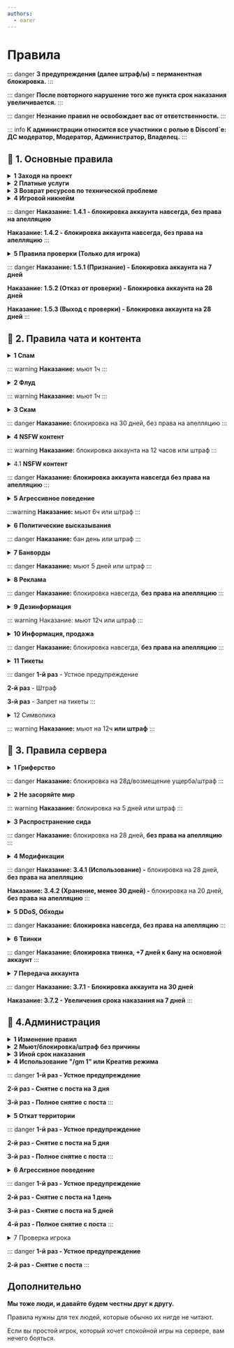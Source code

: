 ```yaml
---
authors:
  - oarer
---
```


# Правила

::: danger
**3 предупреждения (далее штраф/ы) = перманентная блокировка.**
:::

::: danger
**После повторного нарушение того же пункта срок наказания увеличивается.**
:::

::: danger
**Незнание правил не освобождает вас от ответственности.**
:::

::: info
**К администрации относится все участники с ролью в Discord\`e: ДС модератор, Модератор, Администратор, Владелец.**
:::

## 📃 1. Основные правила

<details>

<summary><strong>1 Заходя на проект</strong></summary>

Присоединяясь к серверу, вы автоматически подтверждаете своё согласие с правилами.

Если вы не согласны с любым из положений, вы обязаны незамедлительно прекратить использование всех возможностей проекта.

В случае продолжения использования функций сервера при выражении несогласия с правилами, администрация имеет право отказать в обслуживании.

Пользователь несет полную и исключительную ответственность за сохранность своего аккаунта и все действия, совершенные с его помощью.

**— Администрация сервера не воспринимают шутки. Будьте осторожны с юмором в своих сообщениях, так как это может повлечь наказание.**

</details>

<details>

<summary><strong>2 Платные услуги</strong></summary>

Средства, потраченные на платные услуги, считаются **добровольным пожертвованием**, которые вернуть вы не можете ни при каких обстоятельствах.

**Администрация не несет ответственность за неправильно переведенные средства.**

</details>

<details>

<summary><strong>3 Возврат ресурсов по технической проблеме</strong></summary>

**Администрация не несет обязательств по возвращению утраченных вами ресурсов в результате технической или игровой ситуации.**

Однако, если вы всё же решите обратиться в техническую поддержку с просьбой о возврате, настоятельно рекомендуется предоставить видеозапись, которая поможет лучше понять обстоятельства.

</details>

<details>

<summary><strong>4 Игровой никнейм</strong></summary>

1. Игровой никнейм не должен содержать нецензурных или оскорбительных выражений, слов, фраз, связанных с читами, названий других проектов, других нарушений правил сервера.
2. А также не должен быть схожим с никами членов администрации или модерации (например: oarers, Kvafl27, me3p0, s3rry, nett4n). За такое нарушение следует пожизненная блокировка аккаунта.

\
— В этом случае все ресурсы и прогресс на аккаунте теряются полностью и безвозвратно.\
— Если вы не уверены, допустим ли выбранный ник, пожалуйста, обратитесь в техническую поддержку сервера для уточнения: [discord](https://discord.gg/ContentTime) или \<support@Content-Time.pro>

</details>

::: danger
**Наказание: 1.4.1 - блокировка аккаунта навсегда, без права на апелляцию**

**Наказание: 1.4.2 - блокировка аккаунта навсегда, без права на апелляцию**
:::

<details>

<summary><strong>5 Правила проверки (Только для игрока)</strong></summary>

Правила проверки на читы:

— Администрация имеет право потребовать проведения проверки на наличие запрещенного ПО или модификаций даже без поступившей жалобы.

— Проверка может быть проведена с использованием одной из следующих программ: AnyDesk, Discord, TeamViewer.

— Признание в нарушении до начала проверки ведет к бану на 7 дней. Признание после начала проверки не сокращает срок блокировки.

**Важно помнить, что шуточные заявления типа "я читер" будут расцениваться как признание.**

— Во время проверки присутствовать могут только игрок и проверяющий. Все звонки и конференции с друзьями должны быть прекращены.

— Любые попытки помешать проверке, включая неадекватное поведение, будут расцениваться как отказ от проверки.

— Закрытие процесса игры (Minecraft/java) во время проверки считается препятствием.

— Запись проверки ведет только проверяющий. Если игрок начнет запись, проверка может быть завершена досрочно. Все проверки записываются, и в случае жалобы, запись может запроситься у Администрации.

— Для более тщательной проверки может потребоваться загрузка дополнительного ПО с официального сайта. После проверки Администратор должен удалить все скачанные программы. Если Администратор просит скачать файл не с официального сайта, а отправляет его сам, это является нарушением правил.

— Запрещается частичная или полная очистка компьютера, включая такие папки и файлы, как .minecraft, корзина, загрузки, prefetch, shellbag, JournalTrace, недавно использованные файлы (recent) и другие. Обнаружение факта очистки ведет к блокировке игрока, за исключением случаев, когда:

а) Очистка проведена после блокировки за запрещенное ПО.

б) Очистка проведена более 14 дней назад.

— Запрещено отключение или перезапуск служб системы Windows: PcaSvc, CDPSvc, DPS, bam, Использование данных, SysMain.

</details>

::: danger
**Наказание: 1.5.1 (Признание) - Блокировка аккаунта на 7 дней**

**Наказание: 1.5.2 (Отказ от проверки) - Блокировка аккаунта на 28 дней**

**Наказание: 1.5.3 (Выход с проверки) - Блокировка аккаунта на 28 дней**
:::

## 📃 2. Правила чата и контента

<details>

<summary><strong>1 Спам</strong></summary>

Большие сообщения капсом (больше 5 слов капсом), или частое использование капса в сообщениях.

Частая отправка одинаковых объявлений в чаты.

</details>

::: warning
**Наказание:** мьют 1ч
:::

<details>

<summary><strong>2 Флуд</strong></summary>

Повторение одинаковых сообщений много раз (от трёх сообщений).

</details>

::: warning
**Наказание:** мьют 1ч
:::

<details>

<summary><strong>3 Скам</strong></summary>

Любой обман игроков на внутриигровые предметы/реальную валюты запрещён.

</details>

::: danger
**Наказание:** блокировка на 30 дней, без права на апелляцию
:::

<details>

<summary><strong>4 NSFW контент</strong></summary>

Делать эротические арты на картах можно.

Но запрещено размещать их в публичных местах, где их могут увидеть прохожие или стримеры с ютуберами.

</details>

::: warning
**Наказание:** блокировка аккаунта на 12 часов или штраф
:::

<details>

<summary>4.1 <strong>NSFW контент</strong></summary>

[**Детская порнография**](https://ru.wikipedia.org/wiki/%D0%94%D0%B5%D1%82%D1%81%D0%BA%D0%B0%D1%8F\_%D0%BF%D0%BE%D1%80%D0%BD%D0%BE%D0%B3%D1%80%D0%B0%D1%84%D0%B8%D1%8F) **и** [**GORE**](https://ru.wikipedia.org/wiki/%D0%92%D0%B8%D0%BA%D0%B8%D0%BF%D0%B5%D0%B4%D0%B8%D1%8F:%D0%A8%D0%BE%D0%BA%D0%B8%D1%80%D1%83%D1%8E%D1%89%D0%B8%D0%B9\_%D0%BA%D0%BE%D0%BD%D1%82%D0%B5%D0%BD%D1%82) **контент полностью запрещены!**

</details>

::: danger
**Наказание: блокировка аккаунта навсегда без права на апелляцию**
:::

<details>

<summary><strong>5 Агрессивное поведение</strong></summary>

К данному пункту относится: оскорбления, унижения, ненависть к другим людям/группе людей/расам/религиозным группам, любое упм родни (можно только в шутку).

</details>

:::warning
**Наказание:** мьют 6ч или штраф
:::

<details>

<summary><strong>6 Политические высказывания</strong></summary>

Любые политические высказывания (даже в шутку).

</details>

::: danger
**Наказание:** бан день или штраф
:::

<details>

<summary><strong>7 Банворды</strong></summary>

Употребление слов запрещенных на стриминговой платформе Twitch.

Список таких слов находится: [**Тут**](https://vk.com/@twchnews-spisok-zapreschennyh-slov-na-tviche)

</details>

::: danger
**Наказание:** мьют 5 дней или штраф
:::

<details>

<summary><strong>8 Реклама</strong></summary>

Реклама казино, других проектов, скам проектов, [финансовых пирамид](https://ru.wikipedia.org/wiki/%D0%A4%D0%B8%D0%BD%D0%B0%D0%BD%D1%81%D0%BE%D0%B2%D0%B0%D1%8F\_%D0%BF%D0%B8%D1%80%D0%B0%D0%BC%D0%B8%D0%B4%D0%B0), [инфоцыган](https://ru.wikipedia.org/wiki/%D0%98%D0%BD%D1%84%D0%BE%D1%86%D1%8B%D0%B3%D0%B0%D0%BD%D0%B5) запрещена.

</details>

::: danger
**Наказание:** блокировка навсегда, **без права на апелляцию**
:::

<details>

<summary><strong>9 Дезинформация</strong></summary>

Дезинформировать игроков или администрации запрещено.

</details>

::: warning
Наказание: мьют 12ч или штраф
:::

<details>

<summary><strong>10 Информация, продажа</strong></summary>

**Сваттинг, доксинг полностью запрещены.**\
**Продажа: сваттинга, доксинга, дефа, логов компаний, документов, виртуальных/физических номеров, аккаунтов (неважно где), любых услуг запрещена.**

**Распространение любых секретных документов любой страны, компаний запрещена.**

**Также запрещено использование экстремистских материалов и упоминание организаций, признанных террористическими на территории Российской Федерации.**

**Списки размещены на сайте** [**Министерства юстиции Российской Федерации**](https://minjust.gov.ru/ru/extremist-materials)**, а также на сайте** [**ФСБ России**](http://www.fsb.ru/fsb/npd/terror.htm)**.**

</details>

::: danger
**Наказание:** блокировка навсегда, **без права на апелляцию**
:::

<details>

<summary><strong>11 Тикеты</strong></summary>

Создание тикетов без причины либо бессмысленные тикеты.

Агрессивное поведение в тикете.

</details>

::: danger
**1-й раз** - Устное предупреждение

**2-й раз** - Штраф

**3-й раз** - Запрет на тикеты
:::

<details>

<summary>12 Символика</summary>

Запрещена любая символика, отмазки по типу "Это знак солнце" не принимаются.

</details>

::: warning
**Наказание:** мьют на 12ч **или штраф**
:::

## 📃 3. Правила сервера

<details>

<summary><strong>1 Гриферство</strong></summary>

**Гриферство это:**

* Поломка блоков на территории другого игрока.
* Убийство мобов, которые находятся в загонах на территории другого игрока.
* Воровство. Когда вы берёте вещи, которые вам не принадлежат.
* Если в сундуке лежат вещи, и рядом нет таблички о том, что из него можно брать вещи

— то брать их нельзя.

* Использование [красителя](https://wiki.Content-Time.pro/server/features/easy-color) на блоках другого игрока которые можно красить.
* Изменение блоков другого игрока с помощью "[Дебаг палочки](https://wiki.Content-Time.pro/server/features/debugstick)".
* Присвоение вещей игроков, которые умерли.
* Использование чужих ферм без разрешение на это.
* Механизмы или скопления энтити, которые специально создают лаги на сервере.
* Отключение механик сервера или полная поломка ядра.

**Когда это правило можно нарушать**

Если у пострадавшей стороны нет к вам претензий, то нарушать эти правила можно. Например, можно устраивать **PVP** поединки, если обе стороны согласны

Согласие должно быть задокументировано сообщениями в чате, в Discord, или в виде подписанной книги.

Если доказательств согласия нет, тогда игрок может предъявить претензии, и ситуация будет рассматриваться как убийство.

</details>

::: danger
**Наказание:** блокировка на 28д/возмещение ущерба/штраф
:::

<details>

<summary><strong>2 Не засоряйте мир</strong></summary>

1. Закрывайте дырки от взрывов Кристаллов, Динамита и Криперов.
2. Убирайте блоки, если вы с помощью их забираетесь на гору или просто передвигаетесь.
3. Также убирайте столбы в 1 блок при подьеме на вверх.
4. Не делайте лавакасты.
5. Рубите деревья до конца. Не заставляйте других игроков это делать за вас.

</details>

::: warning
**Наказание:** блокировка на 5 дней или штраф
:::

<details>

<summary><strong>3 Распространение сида</strong></summary>

Запрещено распространять сид мира или использовать его в своих целях.

</details>

::: danger
**Наказание:** блокировка на 28 дней, **без права на апелляцию**
:::

<details>

<summary><strong>4 Модификации</strong></summary>

Любые читы, эксплоиты запрещены.

Хранение читов запрещено.

Если мод/чит клиент был удалён более 30 дней назад то это не считается за хранение.\
\
**ЗАПРЕЩЕНО:**

* ESP (любого вида)
* Чит-модификации (любого вида)
* AFKPeace
* Aristois
* AutoSwitch
* Baritone
* Bedrock Miner
* Better PVP (все версии)
* BetterClicker
* Bridging Mod
* ClientCommands
* CMDCam
* Elytra Utilities
* FindMe
* FreeCam
* Impact
* Inertia
* Inventory Plus
* Inventory Tabs
* InvMove
* ItemSwapper
* Jello
* LavaClearView
* Librarian Trade Finder
* MultiConnect
* NoFog (Используйте Sodium Extra или OptiFine)
* SeedCrackerА также другие моды и программы, выполняющие функции этого мода
* Sigma
* Trajectory Preview
* Tweakeroo
* Wall-Jump
* Wurst
* X-ray модификации (любого вида)
* Авто-тотем модификации (любого вида)
* Модификации, выполняющие действия за игрока (ИИ, принтер и так далее)

**РАЗРЕШЕНО:**

* Мини-карта
* Косметические моды и ресурспаки
* Моды на оптимизацию
* Моды на индикаторы здоровья/сытости/прочности
* Litematica, easyPlaceMode

</details>

::: danger
**Наказание: 3.4.1 (Использование) -** блокировка на 28 дней, **без права на апелляцию**

**Наказание: 3.4.2 (Хранение, менее 30 дней) -** блокировка на 20 дней, **без права на апелляцию**
:::

<details>

<summary><strong>5 DDoS, Обходы</strong></summary>

Запрещено совершать любые виды атак на домены и поддомены Content-Time.pro.

Запрещено обходить прокси сервер, регистрацию, WhiteList, TabComplete любыми способами.

</details>

::: danger
**Наказание: блокировка навсегда, без права на апелляцию**
:::

<details>

<summary><strong>6 Твинки</strong></summary>

Запрещено использовать твинки для обхода бана/мута/штрафа.

Разрешено использовать твинки для АФК ферм.

Ник афк твинка должен быть в таком формате "ваш ник\_twink".

</details>

::: danger
**Наказание: блокировка твинка, +7 дней к бану на основной аккаунт**
:::

<details>

<summary><strong>7 Передача аккаунта</strong></summary>

1. Запрещена любая передача аккаунта 3-й лицам.

<!---->

2. Если с вашего аккаунта было совершено любое нарушение и после этого вы говорите о том что на аккаунте к примеру играл ваш брат, сестра, друг, знакомый и т.д то ваш срок наказания будет увеличен на 7 дней.

</details>

::: danger
**Наказание: 3.7.1 - Блокировка аккаунта на 30 дней**

**Наказание: 3.7.2 - Увеличения срока наказания на 7 дней**
:::

## 📃 4.Администрация

<details>

<summary><strong>1 Изменение правил</strong></summary>

Администрация в праве изменить правила сервера в любое время, без ведома игроков в канале `⁠#◦│📰│новости` или же на главной странице [сайта](https://content-time.pro).

</details>

<details>

<summary><strong>2 Мьют/блокировка/штраф без причины</strong></summary>

Администрация в праве заблокировать, замьютить, выдать штраф или применить иное наказание по причине, не указанной в правилах.

</details>

<details>

<summary><strong>3 Иной срок наказания</strong></summary>

Администрация сервера может выдавать произвольные сроки наказаний, если они считают того нужным.

</details>

<details>

<summary><strong>4 Использование "/gm 1" или Креатив режима</strong></summary>

Администрация имеет право использовать креатив режим только для восстановление территории или же просто летать в нём.

Администрация не имеет права выдавать игрокам предметы, креатив режим.

</details>

::: danger
**1-й раз - Устное предупреждение**

**2-й раз - Снятие с поста на 3 дня**

**3-й раз - Полное снятие с поста**
:::

<details>

<summary><strong>5 Откат территории</strong></summary>

Администрация не имеет права откатывать территорию, хранилища, инвентарь игрока без его согласия (в чате/тикете на сервере или же в тикете в дискорде).

</details>

::: danger
**1-й раз - Устное предупреждение**

**2-й раз - Снятие с поста на 5 дня**

**3-й раз - Полное снятие с поста**
:::

<details>

<summary><strong>6 Агрессивное поведение</strong></summary>

Администрация не может оскорблять игроков и игроки тоже не могут оскорблять администрацию.

</details>

::: danger
**1-й раз - Устное предупреждение**

**2-й раз - Снятие с поста на 1 день**

**3-й раз - Снятие с поста на 5 дней**

**4-й раз - Полное снятие с поста**
:::

<details>

<summary>7 Проверка игрока</summary>

Администрация не имеет права вмешиваться в процесс проверки игрока другим Администратором.

Вся проверка идёт по шаблону указанным в дискорд канале для Администрации.

Администратор (Проверяющий) не имеет права проверять не по шаблону.

</details>

::: danger
**1-й раз - Устное предупреждение**

**2-й раз - Снятие с поста**
:::

## Дополнительно

**Мы тоже люди, и давайте будем честны друг к другу.**

Правила нужны для тех людей, которые обычно их нигде не читают.

Если вы простой игрок, который хочет спокойной игры на сервере, вам нечего бояться.

